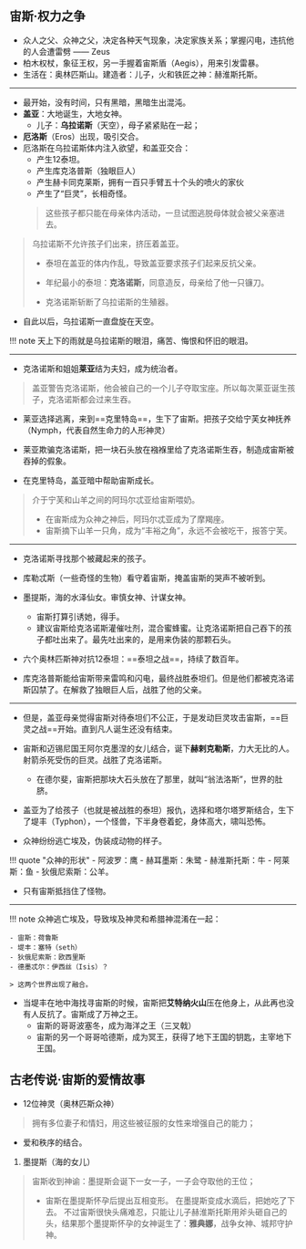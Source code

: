 ## 宙斯·权力之争


- 众人之父、众神之父，决定各种天气现象，决定家族关系；掌握闪电，违抗他的人会遭雷劈 —— Zeus
- 柏木权杖，象征王权，另一手握着宙斯盾（Aegis），用来引发雷暴。
- 生活在：奥林匹斯山。建造者：儿子，火和铁匠之神：赫淮斯托斯。


-------

- 最开始，没有时间，只有黑暗，黑暗生出混沌。
- **盖亚**：大地诞生，大地女神。
    - 儿子：**乌拉诺斯**（天空），母子紧紧贴在一起；
- **厄洛斯**（Eros）出现，吸引交合。
- 厄洛斯在乌拉诺斯体内注入欲望，和盖亚交合：
    - 产生12泰坦。
    - 产生库克洛普斯（独眼巨人）
    - 产生赫卡同克莱斯，拥有一百只手臂五十个头的喷火的家伙
    - 产生了“巨灵”，长相奇怪。 
    > 这些孩子都只能在母亲体内活动，一旦试图逃脱母体就会被父亲塞进去。
> 乌拉诺斯不允许孩子们出来，挤压着盖亚。
>
> - 泰坦在盖亚的体内作乱，导致盖亚要求孩子们起来反抗父亲。
> 
> - 年纪最小的泰坦：**克洛诺斯**，同意造反，母亲给了他一只镰刀。
> 
> - 克洛诺斯斩断了乌拉诺斯的生殖器。

- 自此以后，乌拉诺斯一直盘旋在天空。

!!! note
    天上下的雨就是乌拉诺斯的眼泪，痛苦、悔恨和怀旧的眼泪。


-------------

- 克洛诺斯和姐姐**莱亚**结为夫妇，成为统治者。
> 盖亚警告克洛诺斯，他会被自己的一个儿子夺取宝座。所以每次莱亚诞生孩子，克洛诺斯都会过来生吞。

- 莱亚选择逃离，来到==克里特岛==，生下了宙斯。把孩子交给宁芙女神抚养（Nymph，代表自然生命力的人形神灵）
- 莱亚欺骗克洛诺斯，把一块石头放在襁褓里给了克洛诺斯生吞，制造成宙斯被吞掉的假象。

- 在克里特岛，盖亚暗中帮助宙斯成长。
> 介于宁芙和山羊之间的阿玛尔忒亚给宙斯喂奶。
> 
> - 在宙斯成为众神之神后，阿玛尔忒亚成为了摩羯座。
> - 宙斯摘下山羊一只角，成为“丰裕之角”，永远不会被吃干，报答宁芙。

----------------


- 克洛诺斯寻找那个被藏起来的孩子。
- 库勒忒斯（一些奇怪的生物）看守着宙斯，掩盖宙斯的哭声不被听到。
- 墨提斯，海的水泽仙女。审慎女神、计谋女神。
    - 宙斯打算引诱她，得手。
    - 建议宙斯给克洛诺斯灌催吐剂，混合蜜蜂蜜。让克洛诺斯把自己吞下的孩子都吐出来了。最先吐出来的，是用来伪装的那颗石头。
- 六个奥林匹斯神对抗12泰坦：==泰坦之战==，持续了数百年。
  
- 库克洛普斯能给宙斯带来雷鸣和闪电，最终战胜泰坦们。但是他们都被克洛诺斯囚禁了。在解救了独眼巨人后，战胜了他的父亲。

------------


- 但是，盖亚母亲觉得宙斯对待泰坦们不公正，于是发动巨灵攻击宙斯，==巨灵之战==开始。直到凡人诞生还没有结束。
- 宙斯和迈锡尼国王阿尔克墨涅的女儿结合，诞下**赫剌克勒斯**，力大无比的人。射箭杀死受伤的巨灵。战胜了克洛诺斯。
    - 在德尔斐，宙斯把那块大石头放在了那里，就叫“翁法洛斯”，世界的肚脐。


- 盖亚为了给孩子（也就是被战胜的泰坦）报仇，选择和塔尔塔罗斯结合，生下了堤丰（Typhon），一个怪兽，下半身卷着蛇，身体高大，啸叫恐怖。
- 众神纷纷逃亡埃及，伪装成动物的样子。
  
!!! quote "众神的形状"
    - 阿波罗：鹰
    - 赫耳墨斯：朱鹭
    - 赫淮斯托斯：牛
    - 阿莱斯：鱼
    - 狄俄尼索斯：公羊。

- 只有宙斯抵挡住了怪物。


------

!!! note 
    众神逃亡埃及，导致埃及神灵和希腊神混淆在一起：

    - 宙斯：荷鲁斯
    - 堤丰：塞特（seth）
    - 狄俄尼索斯：欧西里斯
    - 德墨忒尔：伊西丝（Isis）？

    > 这两个世界出现了融合。 

- 当堤丰在地中海找寻宙斯的时候，宙斯把**艾特纳火山**压在他身上，从此再也没有人反抗了。宙斯成了万神之王。
    - 宙斯的哥哥波塞冬，成为海洋之王（三叉戟）
    - 宙斯的另一个哥哥哈德斯，成为冥王，获得了地下王国的钥匙，主宰地下王国。



## 古老传说·宙斯的爱情故事

- 12位神灵（奥林匹斯众神）
> 拥有多位妻子和情妇，用这些被征服的女性来增强自己的能力；

- 爱和秩序的结合。

1. 墨提斯（海的女儿）
> 宙斯收到神谕：墨提斯会诞下一女一子，一子会夺取他的王位；
> - 宙斯在墨提斯怀孕后提出互相变形。 在墨提斯变成水滴后，把她吃了下去。 不过宙斯很快头痛难忍，只能让儿子赫淮斯托斯用斧头砸自己的头，结果那个墨提斯怀孕的女神诞生了：**雅典娜**，战争女神、城邦守护神。